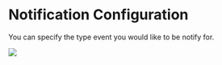# Notification Configuration

You can specify the type event you would like to be notify for.

![](https://raw.githubusercontent.com/VisualOps/book-image/master/ide_stack_autoscaling_notif.png)
